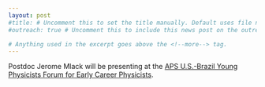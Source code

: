 ```yaml
---
layout: post
#title: # Uncomment this to set the title manually. Default uses file name.
#outreach: true # Uncomment this to include this news post on the outreach page.

# Anything used in the excerpt goes above the <!--more--> tag.
---
```


Postdoc Jerome Mlack will be presenting at the <a href="http://www.aps.org/meetings/march/events/ypf.cfm">APS U.S.-Brazil Young Physicists Forum for Early Career Physicists</a>.

<!--more-->
